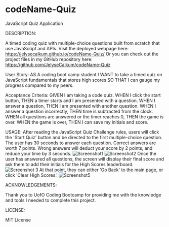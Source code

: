 # codeName-Quiz
JavaScript Quiz Application

DESCRIPTION:

A timed coding quiz with multiple-choice questions built from scratch that use JavaScript and APIs.
Visit the deployed webpage here: https://jelysecalkum.github.io/codeName-Quiz/ 
Or you can check out the project files in my GitHub repository here: https://github.com/JelyseCalkum/codeName-Quiz 

User Story:
AS A coding boot camp student I WANT to take a timed quiz on JavaScript fundamentals that stores high scores SO THAT I can gauge my progress compared to my peers.

Acceptance Criteria:
GIVEN I am taking a code quiz. WHEN I click the start button, THEN a timer starts and I am presented with a question. WHEN I answer a question, THEN I am presented with another question. WHEN I answer a question incorrectly, THEN time is subtracted from the clock. WHEN all questions are answered or the timer reaches 0, THEN the game is over. WHEN the game is over, THEN I can save my initials and score.


USAGE:
After reading the JavaScript Quiz Challenge rules, users will click the 'Start Quiz' button and be directed to the first multiple-choice question. The user has 30 seconds to answer each question. Correct answers are worth 7 points. Wrong answers will deduct your score by 2 points, and reduce your time by 3 seconds.
![Screenshot1](https://user-images.githubusercontent.com/115381607/201544576-a0f1299d-28d1-4e4b-878e-acbfdd5a54e0.png)
![Screenshot2](https://user-images.githubusercontent.com/115381607/201544607-816c344a-196f-40a2-afea-254e986c5d5c.png)
Once the user has answered all questions, the screen will display their final score and ask them to add their initials for the High Scores leaderboard. 
![Screenshot 3](https://user-images.githubusercontent.com/115381607/201544637-3acc45d4-1d74-48c7-85e1-0b133785bfb2.png)
At that point, they can either 'Go Back' to the main page, or click 'Clear High Scores.'
![Screenshot5](https://user-images.githubusercontent.com/115381607/201544661-1a06450d-71ab-4bc1-9030-389fba7aed9d.png)


ACKNOWLEDGEMENTS:

Thank you to UofO Coding Bootcamp for providing me with the knowledge and tools I needed to complete this project.


LICENSE:

MIT License
